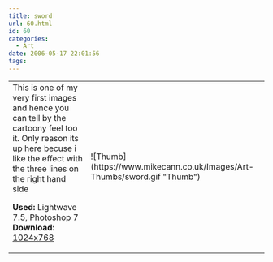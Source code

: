 ```yaml
---
title: sword
url: 60.html
id: 60
categories:
  - Art
date: 2006-05-17 22:01:56
tags:
---
```


<table width="100%" cellspacing="0" cellpadding="0" border="0">
<tr>
<td>This is one of my very first images and hence you can tell by the cartoony feel too it. Only reason its up here becuse i like the effect with the three lines on the right hand side

<span style="font-weight: bold">Used:</span> Lightwave 7.5, Photoshop 7
<span style="font-weight: bold">Download:</span> [1024x768](https://www.mikecann.co.uk/Images/Art-Full/sword.jpg)</td>

<td>![Thumb](https://www.mikecann.co.uk/Images/Art-Thumbs/sword.gif "Thumb")</td>
</tr>
</table>
